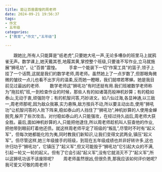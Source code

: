 ```yaml
---
title: 能让百兽震惶的周老师
date: 2024-09-21 19:56:37
tags:
- 作文
- 五年级
categories:
- ["教育","作文","五年级"]

---
```

&emsp;&emsp;跟她比,所有人只能算是"纸老虎",只要她大吼一声,无论多嘈杂的班里马上就鸦雀无声。数学课上,她天戴其苍,地履其黄,掌控整个班级,只要谁不写作业,立马就施展“狮吼功”，让"百兽"震惶。
&emsp;&emsp;手拿一个能装下一切“作案工具"的篮子,领子上挂了一个话筒,这就是我们的数学老师,周老师。虽然她上了一点岁数了,但那眼角微微的皱纹一点儿也看不出岁月的温柔,反而她一瞪眼，我们就噤若寒蝉。她是我目前见过最凶的老师.
&emsp;&emsp;数学老师这"狮吼功"有时还挺有用.我们班被数学老师称为"拖拉机"班,一到检查作业的时候，那些人有的如诸蔼亮般神机妙算；有的稳如泰山,无动于衷,顽强防守；有的机智问答,巧妙进文。如八仙过海,各显神通,以三敌一,周老师那呢,因为敌众我寡,实力悬殊,敌方按兵不动,所以要主动出击,使用"狮吼功"让机智问答的人败下阵来,稳如泰山的人挡住了"狮吼功",神机妙算的人使用金蝉脱壳,躲开了些次攻击。对付稳如泰山的人只能强攻，在经过持久战后,周老师大获全胜。最后,面如神机妙算的人,只能把他逮住,所以周老师趁机叫人狂查他的作业,把他带到眼前盯着他还债。就这样周老师平定了班级的“叛乱”,尽管时不时有“起义军”，但每次她都能化险为夷,同时教我们新知识,让我们变得文武两全,镇压“起义军”。但尽管这样,她三年级接手的班级，到现在五年级成绩也并非好转许多,这也许归功于“狮吼功”，它镇压了“起义军”,但又可能毁于“狮吼功”它引起大众的不满,引起一轮又一轮的起义。但有了它会引起“起义军”,没有它就消灭不了“起义军”,所以这狮吼功该不该废除呢?
&emsp;&emsp;周老师虽然很凶,但很负责,那我应该如何评价她呢?我可爱又可敬的周老师！